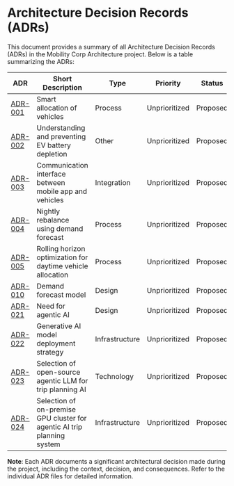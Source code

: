 # Architecture Decision Records (ADRs)
This document provides a summary of all Architecture Decision Records (ADRs) in the Mobility Corp Architecture project. Below is a table summarizing the ADRs:

| ADR                                                                     | Short Description                                            | Type           | Priority       | Status    |
|-------------------------------------------------------------------------|--------------------------------------------------------------|----------------|----------------|-----------|
| [ADR-001](ADR-001-Smart-Allocation-of-Vehicles.md)                      | Smart allocation of vehicles                                 | Process        | Unprioritized  | Proposed  |
| [ADR-002](ADR-002-Understanding-and-Preventing-EV-Battery-Depletion.md) | Understanding and preventing EV battery depletion            | Other          | Unprioritized  | Proposed  |
| [ADR-003](ADR-003-Communication-Interface-Between-MobileApp-and-Vehicles.md) | Communication interface between mobile app and vehicles | Integration    | Unprioritized  | Proposed  |
| [ADR-004](ADR-004-nightly-rebalance.md)                                 | Nightly rebalance using demand forecast                      | Process        | Unprioritized  | Proposed  |
| [ADR-005](ADR-005-Rolling-Horizon-Optimization.md)                     | Rolling horizon optimization for daytime vehicle allocation   | Process        | Unprioritized  | Proposed  |
| [ADR-010](ADR-010-demand-forecast-model.md)                             | Demand forecast model                                        | Design         | Unprioritized  | Proposed  |
| [ADR-021](ADR-021-need-for-agentic-ai.md)                               | Need for agentic AI                                          | Design         | Unprioritized  | Proposed  |
| [ADR-022](ADR-022-Gen_AI_Model_Deployment_Strategy.md)                  | Generative AI model deployment strategy                      | Infrastructure | Unprioritized  | Proposed  |
| [ADR-023](ADR-023-LLM_Selection_for_Agentic_AI.md)                      | Selection of open-source agentic LLM for trip planning AI    | Technology     | Unprioritized  | Proposed  |
| [ADR-024](ADR-024-Selection-of-On-Premise-GPU-Cluster-for-Agentic-AI-Trip-PlanningSystem.md) | Selection of on-premise GPU cluster for agentic AI trip planning system | Infrastructure | Unprioritized  | Proposed  |

**Note**: Each ADR documents a significant architectural decision made during the project, including the context, decision, and consequences. Refer to the individual ADR files for detailed information.
